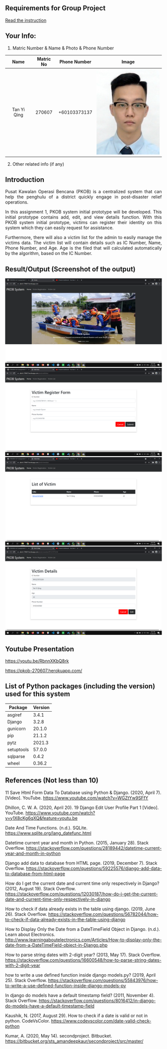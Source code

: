 ## Requirements for Group Project
[Read the instruction](https://github.com/STIW3054-A211/e-sulam/blob/main/Assignment-1.md)

## Your Info:
1. Matric Number & Name & Photo & Phone Number

|             Name             | Matric No |  Phone Number   |                    Image                   |
| :--------------------------: | :-------: | :-------------: |  :---------------------------------------: |
|         Tan Yi Qing          |  270607   |  +60103373137   |   ![tan's photo](./images/tanyiqing.png)   |

2. Other related info (if any)

## Introduction
<p align="justify">Pusat Kawalan Operasi Bencana (PKOB) is a centralized system that can help the penghulu of a district quickly engage in post-disaster relief operations. </p>
<p align="justify">In this assignment 1, PKOB system initial prototype will be developed. This initial prototype contains add, edit, and view details function. With this PKOB system initial prototype, victims can register their identity on this system which they can easily request for assistance.</p>
<p align="justify">Furthermore, there will also a victim list for the admin to easily manage the victims data. The victim list will contain details such as IC Number, Name, Phone Number, and Age. Age is the filed that will calculated automatically by the algorithm, based on the IC Number.</p>

## Result/Output (Screenshot of the output)
![output1 photo](./images/output1.png)
![output2 photo](./images/output2.png)
![output3 photo](./images/output3.png)
![output4 photo](./images/output4.png)

## Youtube Presentation
https://youtu.be/RbnnXKbQ8rk

https://pkob-270607.herokuapp.com/

## List of Python packages (including the version) used for this system
|Package   | Version|
|----------| -------|
|asgiref   | 3.4.1  |
|Django    | 3.2.8  |
|gunicorn  | 20.1.0 |
|pip       | 21.1.2 |
|pytz      | 2021.3 |
|setuptools| 57.0.0 |
|sqlparse  | 0.4.2  |
|wheel     | 0.36.2 |


## References (Not less than 10)
11 Save Html Form Data To Database using Python & Django. (2020, April 7). [Video]. YouTube. https://www.youtube.com/watch?v=WGZtYw9SFfY

Dhillon, C. W. A. (2020, April 20). 19 Django Edit User Profile Part 1 [Video]. YouTube. https://www.youtube.com/watch?v=y1X8cKg6qXQ&feature=youtu.be

Date And Time Functions. (n.d.). SQLite. https://www.sqlite.org/lang_datefunc.html

Datetime current year and month in Python. (2015, January 28). Stack Overflow. https://stackoverflow.com/questions/28189442/datetime-current-year-and-month-in-python

Django add data to database from HTML page. (2019, December 7). Stack Overflow. https://stackoverflow.com/questions/59225576/django-add-data-to-database-from-html-page

How do I get the current date and current time only respectively in Django? (2012, August 19). Stack Overflow. https://stackoverflow.com/questions/12030187/how-do-i-get-the-current-date-and-current-time-only-respectively-in-django

How to check if data already exists in the table using django. (2019, June 26). Stack Overflow. https://stackoverflow.com/questions/56782044/how-to-check-if-data-already-exists-in-the-table-using-django

How to Display Only the Date from a DateTimeField Object in Django. (n.d.). Learn about Electronics. http://www.learningaboutelectronics.com/Articles/How-to-display-only-the-date-from-a-DateTimeField-object-in-Django.php

How to parse string dates with 2-digit year? (2013, May 17). Stack Overflow. https://stackoverflow.com/questions/16600548/how-to-parse-string-dates-with-2-digit-year

how to write a use defined function inside django models.py? (2019, April 25). Stack Overflow. https://stackoverflow.com/questions/55843976/how-to-write-a-use-defined-function-inside-django-models-py

In django do models have a default timestamp field? (2011, November 4). Stack Overflow. https://stackoverflow.com/questions/8016412/in-django-do-models-have-a-default-timestamp-field

Kaushik, N. (2017, August 29). How to check if a date is valid or not in python. CodeVsColor. https://www.codevscolor.com/date-valid-check-python

Kumar, A. (2020, May 14). secondproject. Bitbucket. https://bitbucket.org/sts_amandeepkaur/secondproject/src/master/